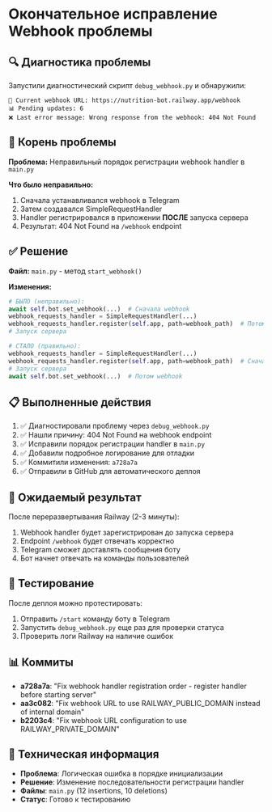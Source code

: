 # Окончательное исправление Webhook проблемы

## 🔍 Диагностика проблемы
Запустили диагностический скрипт `debug_webhook.py` и обнаружили:

```
📍 Current webhook URL: https://nutrition-bot.railway.app/webhook
📊 Pending updates: 6
❌ Last error message: Wrong response from the webhook: 404 Not Found
```

## 🎯 Корень проблемы
**Проблема:** Неправильный порядок регистрации webhook handler в `main.py`

**Что было неправильно:**
1. Сначала устанавливался webhook в Telegram
2. Затем создавался SimpleRequestHandler
3. Handler регистрировался в приложении **ПОСЛЕ** запуска сервера
4. Результат: 404 Not Found на `/webhook` endpoint

## ✅ Решение
**Файл:** `main.py` - метод `start_webhook()`

**Изменения:**
```python
# БЫЛО (неправильно):
await self.bot.set_webhook(...)  # Сначала webhook
webhook_requests_handler = SimpleRequestHandler(...)
webhook_requests_handler.register(self.app, path=webhook_path)  # Потом handler
# Запуск сервера

# СТАЛО (правильно):
webhook_requests_handler = SimpleRequestHandler(...)
webhook_requests_handler.register(self.app, path=webhook_path)  # Сначала handler
# Запуск сервера
await self.bot.set_webhook(...)  # Потом webhook
```

## 📋 Выполненные действия
1. ✅ Диагностировали проблему через `debug_webhook.py`
2. ✅ Нашли причину: 404 Not Found на webhook endpoint
3. ✅ Исправили порядок регистрации handler в `main.py`
4. ✅ Добавили подробное логирование для отладки
5. ✅ Коммитили изменения: `a728a7a`
6. ✅ Отправили в GitHub для автоматического деплоя

## 🚀 Ожидаемый результат
После переразвертывания Railway (2-3 минуты):
1. Webhook handler будет зарегистрирован до запуска сервера
2. Endpoint `/webhook` будет отвечать корректно
3. Telegram сможет доставлять сообщения боту
4. Бот начнет отвечать на команды пользователей

## 🧪 Тестирование
После деплоя можно протестировать:
1. Отправить `/start` команду боту в Telegram
2. Запустить `debug_webhook.py` еще раз для проверки статуса
3. Проверить логи Railway на наличие ошибок

## 📊 Коммиты
- **a728a7a**: "Fix webhook handler registration order - register handler before starting server"
- **aa3c082**: "Fix webhook URL to use RAILWAY_PUBLIC_DOMAIN instead of internal domain"
- **b2203c4**: "Fix webhook URL configuration to use RAILWAY_PRIVATE_DOMAIN"

## 🔧 Техническая информация
- **Проблема**: Логическая ошибка в порядке инициализации
- **Решение**: Изменение последовательности регистрации handler
- **Файлы**: `main.py` (12 insertions, 10 deletions)
- **Статус**: Готово к тестированию
